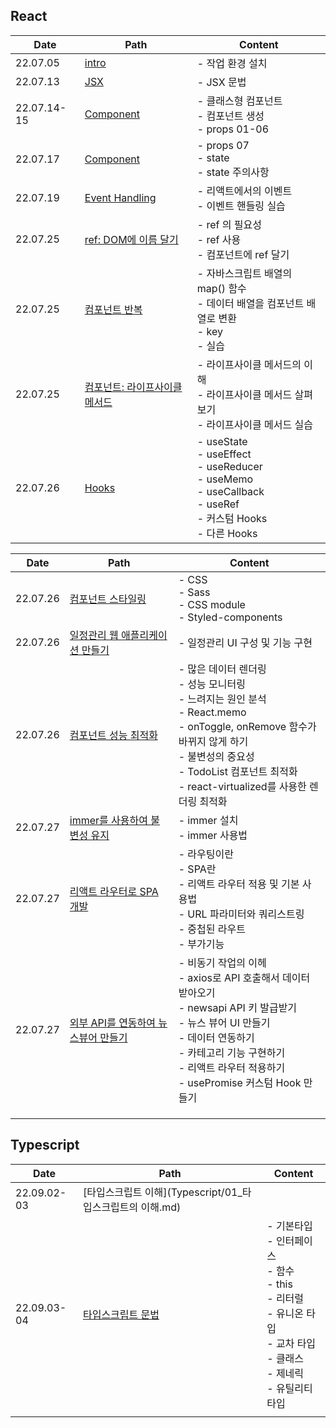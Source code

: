 ## React

| Date        | Path                                                   | Content                                                      |
| ----------- | ------------------------------------------------------ | ------------------------------------------------------------ |
| 22.07.05    | [intro](React/00_intro.md)                             | - 작업 환경 설치                                             |
| 22.07.13    | [JSX](React/01_JSX.md)                                 | - JSX 문법                                                   |
| 22.07.14-15 | [Component](React/02_component.md)                     | - 클래스형 컴포넌트<br/>- 컴포넌트 생성<br/>- props 01-06    |
| 22.07.17    | [Component](React/02_component.md)                     | - props 07<br/>- state<br/>- state 주의사항                  |
| 22.07.19    | [Event Handling](React/03_EventHandling.md)            | - 리액트에서의 이벤트<br />- 이벤트 핸들링 실습              |
| 22.07.25    | [ref: DOM에 이름 달기](React/04_ref.md)                | - ref 의 필요성<br />- ref 사용<br />- 컴포넌트에 ref 달기   |
| 22.07.25    | [컴포넌트 반복](React/05_Component반복.md)             | - 자바스크립트 배열의 map() 함수<br />- 데이터 배열을 컴포넌트 배열로 변환<br />- key<br />- 실습 |
| 22.07.25    | [컴포넌트: 라이프사이클 메서드](React/06_LifeCycle.md) | - 라이프사이클 메서드의 이해<br />- 라이프사이클 메서드 살펴보기<br />- 라이프사이클 메서드 실습 |
| 22.07.26    | [Hooks](React/07_Hooks.md)                             | - useState<br />- useEffect<br />- useReducer<br />- useMemo<br />- useCallback<br />- useRef<br />- 커스텀 Hooks<br />- 다른 Hooks |

| Date     | Path                                                         | Content                                                      |
| -------- | ------------------------------------------------------------ | ------------------------------------------------------------ |
| 22.07.26 | [컴포넌트 스타일링](React/08_ComponentStyling.md)            | - CSS<br />- Sass<br />- CSS module<br />- Styled-components |
| 22.07.26 | [일정관리 웹 애플리케이션 만들기](React/09_Schedule.md)      | - 일정관리 UI 구성 및 기능 구현                              |
| 22.07.26 | [컴포넌트 성능 최적화](React/10_컴포넌트성능최적화.md)       | - 많은 데이터 렌더링<br />- 성능 모니터링<br />- 느려지는 원인 분석<br />- React.memo<br />- onToggle, onRemove 함수가 바뀌지 않게 하기<br />- 불변성의 중요성<br />- TodoList  컴포넌트 최적화<br />- react-virtualized를 사용한 렌더링 최적화 |
| 22.07.27 | [immer를 사용하여 불변성 유지](React/11_immer.md)            | - immer 설치<br />- immer 사용법                             |
| 22.07.27 | [리액트 라우터로 SPA 개발](React/12_ReactRouter.md)          | - 라우팅이란<br />- SPA란<br />- 리액트 라우터 적용 및 기본 사용법<br />- URL 파라미터와 쿼리스트링<br />- 중첩된 라우트<br />- 부가기능 |
| 22.07.27 | [외부 API를 연동하여 뉴스뷰어 만들기](React/13_외부API연동.md) | - 비동기 작업의 이헤<br />- axios로 API 호출해서 데이터 받아오기<br />- newsapi API 키 발급받기<br />- 뉴스 뷰어 UI 만들기<br />- 데이터 연동하기<br />- 카테고리 기능 구현하기<br />- 리액트 라우터 적용하기<br />- usePromise 커스텀 Hook 만들기 |
|          |                                                              |                                                              |
|          |                                                              |                                                              |
|          |                                                              |                                                              |





## Typescript

| Date        | Path                                                      | Content                                                      |
| ----------- | --------------------------------------------------------- | ------------------------------------------------------------ |
| 22.09.02-03 | [타입스크립트 이해](Typescript/01_타입스크립트의 이해.md) |                                                              |
| 22.09.03-04 | [타입스크립트 문법](Typescript/00_grammer.md)             | - 기본타입<br />- 인터페이스<br />- 함수<br />- this<br />- 리터럴<br />- 유니온 타입<br />- 교차 타입<br />- 클래스 <br />- 제네릭<br />- 유틸리티 타입 |
|             |                                                           |                                                              |

